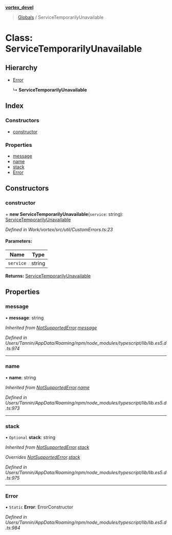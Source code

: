 **[vortex_devel](../README.md)**

> [Globals](../globals.md) / ServiceTemporarilyUnavailable

# Class: ServiceTemporarilyUnavailable

## Hierarchy

* [Error](notsupportederror.md#error)

  ↳ **ServiceTemporarilyUnavailable**

## Index

### Constructors

* [constructor](servicetemporarilyunavailable.md#constructor)

### Properties

* [message](servicetemporarilyunavailable.md#message)
* [name](servicetemporarilyunavailable.md#name)
* [stack](servicetemporarilyunavailable.md#stack)
* [Error](servicetemporarilyunavailable.md#error)

## Constructors

### constructor

\+ **new ServiceTemporarilyUnavailable**(`service`: string): [ServiceTemporarilyUnavailable](servicetemporarilyunavailable.md)

*Defined in Work/vortex/src/util/CustomErrors.ts:23*

#### Parameters:

Name | Type |
------ | ------ |
`service` | string |

**Returns:** [ServiceTemporarilyUnavailable](servicetemporarilyunavailable.md)

## Properties

### message

•  **message**: string

*Inherited from [NotSupportedError](notsupportederror.md).[message](notsupportederror.md#message)*

*Defined in Users/Tannin/AppData/Roaming/npm/node_modules/typescript/lib/lib.es5.d.ts:974*

___

### name

•  **name**: string

*Inherited from [NotSupportedError](notsupportederror.md).[name](notsupportederror.md#name)*

*Defined in Users/Tannin/AppData/Roaming/npm/node_modules/typescript/lib/lib.es5.d.ts:973*

___

### stack

• `Optional` **stack**: string

*Inherited from [NotSupportedError](notsupportederror.md).[stack](notsupportederror.md#stack)*

*Overrides [NotSupportedError](notsupportederror.md).[stack](notsupportederror.md#stack)*

*Defined in Users/Tannin/AppData/Roaming/npm/node_modules/typescript/lib/lib.es5.d.ts:975*

___

### Error

▪ `Static` **Error**: ErrorConstructor

*Defined in Users/Tannin/AppData/Roaming/npm/node_modules/typescript/lib/lib.es5.d.ts:984*
